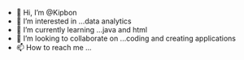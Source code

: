 - 👋 Hi, I’m @Kipbon
- 👀 I’m interested in ...data analytics
- 🌱 I’m currently learning ...java and html
- 💞️ I’m looking to collaborate on ...coding and creating applications
- 📫 How to reach me ...

<!---
Kipbon/Kipbon is a ✨ special ✨ repository because its `README.md` (this file) appears on your GitHub profile.
You can click the Preview link to take a look at your changes.
--->
